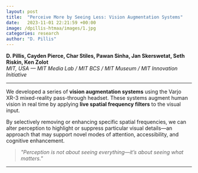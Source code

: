 ```yaml
---
layout: post
title:  "Perceive More by Seeing Less: Vision Augmentation Systems"
date:   2023-11-01 22:21:59 +00:00
image: /dpillis-htmaa/images/1.jpg
categories: research
author: "D. Pillis"
---
```

**D. Pillis, Cayden Pierce, Char Stiles, Pawan Sinha, Jan Skerswetat, Seth Riskin, Ken Zolot**  
*MIT, USA — MIT Media Lab / MIT BCS / MIT Museum / MIT Innovation Initiative*

---
We developed a series of **vision augmentation systems** using the Varjo XR-3 mixed-reality pass-through headset. These systems augment human vision in real time by applying **live spatial frequency filters** to the visual input.

By selectively removing or enhancing specific spatial frequencies, we can alter perception to highlight or suppress particular visual details—an approach that may support novel modes of attention, accessibility, and cognitive enhancement.

> *"Perception is not about seeing everything—it’s about seeing what matters."*


---
